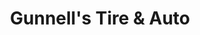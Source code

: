 ---
title: "Gunnell's Tire & Auto"
url: /mesa/gunnells-tire-and-auto-north-gilbert-road/
shop: tyres
---